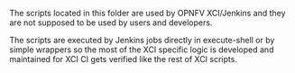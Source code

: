 The scripts located in this folder are used by OPNFV XCI/Jenkins
and they are not supposed to be used by users and developers.

The scripts are executed by Jenkins jobs directly in execute-shell
or by simple wrappers so the most of the XCI specific logic is
developed and maintained for XCI CI gets verified like the rest of
XCI scripts.
